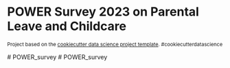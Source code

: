 POWER Survey 2023 on Parental Leave and Childcare
==============================


<p><small>Project based on the <a target="_blank" href="https://drivendata.github.io/cookiecutter-data-science/">cookiecutter data science project template</a>. #cookiecutterdatascience</small></p>
# POWER_survey
# POWER_survey
